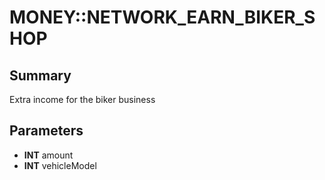 # MONEY::NETWORK_EARN_BIKER_SHOP

## Summary
Extra income for the biker business

## Parameters
* **INT** amount
* **INT** vehicleModel